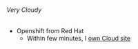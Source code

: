 ###### Very Cloudy
* Openshift from Red Hat 
  - Within few minutes, I [own Cloud site](http://baby-bigchoo.rhcloud.com/)
